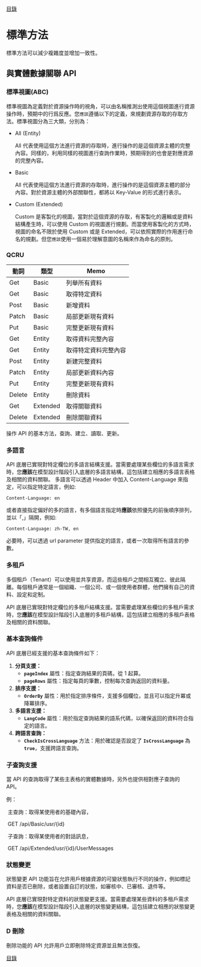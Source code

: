 [目錄](README.md "目錄")

# 標準方法

標準方法可以減少複雜度並增加一致性。

## 與實體數據關聯 API

### 標準視圖(ABC)

標準視圖為定義對於資源操作時的視角，可以由名稱推測出使用這個視圖進行資源操作時，預期中的行爲反應。您`應該`遵循以下的定義，來規劃資源存取的存取方法。標準視圖分為三大類，分別為：

- All (Entity)

  All 代表使用這個方法進行資源的存取時，進行操作的是這個資源主體的完整內容。同樣的，利用同樣的視圖進行查詢作業時，預期得到的也會是對應資源的完整內容。

- Basic

  All 代表使用這個方法進行資源的存取時，進行操作的是這個資源主體的部分內容。對於資源主體的外部關聯性，都將以 Key-Value 的形式進行表示。

- Custom (Extended)

  Custom 是客製化的視圖，當對於這個資源的存取，有客製化的邏輯或是資料結構產生時，可以使用 Custom 的視圖進行規劃。而當使用客製化的方式時，視圖的命名不限於使用 Custom 或是 Extended，可以依照實際的作用進行命名的規劃。但您`應該`使用一個易於理解意圖的名稱來作為命名的原則。

### QCRU

| 動詞   | 類型     | Memo                 |
| ------ | -------- | -------------------- |
| Get    | Basic    | 列舉所有資料         |
| Get    | Basic    | 取得特定資料         |
| Post   | Basic    | 新增資料             |
| Patch  | Basic    | 局部更新現有資料     |
| Put    | Basic    | 完整更新現有資料     |
| Get    | Entity   | 取得資料完整內容     |
| Get    | Entity   | 取得特定資料完整內容 |
| Post   | Entity   | 新建完整資料         |
| Patch  | Entity   | 局部更新資料內容     |
| Put    | Entity   | 完整更新現有資料     |
| Delete | Entity   | 刪除資料             |
| Get    | Extended | 取得關聯資料         |
| Delete | Extended | 刪除關聯資料         |

操作 API 的基本方法，查詢、建立、讀取、更新。

### 多語言

API 底層已實現對特定欄位的多語言結構支援。當需要處理某些欄位的多語言需求時，您**應該**在模型設計階段引入底層的多語言結構，這包括建立相應的多語言表格及相關的資料關聯。
多語言可以透過 Header 中加入 Content-Language 來指定，可以指定特定語言，例如:

```
Content-Language: en
```

或者直接指定偏好的多的語言，有多個語言指定時**應該**依照優先的前後順序排列，並以「,」隔開，例如:

```
Content-Language: zh-TW, en
```

必要時，可以透過 url parameter 提供指定的語言，或者一次取得所有語言的參數。

### 多租戶

多個租戶（Tenant）可以使用並共享資源，而這些租戶之間相互獨立、彼此隔離。每個租戶通常是一個組織、一個公司、或一個使用者群體，他們擁有自己的資料、設定和定制。

API 底層已實現對特定欄位的多租戶結構支援。當需要處理某些欄位的多租戶需求時，您**應該**在模型設計階段引入底層的多租戶結構，這包括建立相應的多租戶表格及相關的資料關聯。

### 基本查詢條件

API 底層已經支援的基本查詢條件如下：

1. **分頁支援：**
   - **`pageIndex`** 屬性：指定查詢結果的頁碼，從 1 起算。
   - **`pageRows`** 屬性：指定每頁的筆數，控制每次查詢返回的資料量。
2. **排序支援：**
   - **`OrderBy`** 屬性：用於指定排序條件，支援多個欄位，並且可以指定升冪或降冪排序。
3. **多語言支援：**
   - **`LangCode`** 屬性：用於指定查詢結果的語系代碼，以確保返回的資料符合指定的語言。
4. **跨語言查詢：**
   - **`CheckIsCrossLanguage`** 方法：用於確認是否設定了 **`IsCrossLanguage`** 為 **`true`**，支援跨語言查詢。

### 子查詢支援

當 API 的查詢取得了某些主表格的實體數據時，另外也提供相對應子查詢的 API。

例：

​ 主查詢：取得某使用者的基礎內容，

​ GET /api/Basic/usr/{id}

​ 子查詢：取得某使用者的對話訊息，

​ GET /api/Extended/usr/{id}/UserMessages

### 狀態變更

狀態變更 API 功能旨在允許用戶根據資源的可變狀態執行不同的操作，例如標記資料是否已刪除，或者設置自訂的狀態，如審核中、已審核、退件等。

API 底層已實現對特定資料的狀態變更支援。當需要處理某些資料的多租戶需求時，您**應該**在模型設計階段引入底層的狀態變更結構，這包括建立相應的狀態變更表格及相關的資料關聯。

### D 刪除

刪除功能的 API 允許用戶立即刪除特定資源並且無法恢復。

[目錄](README.md "目錄")
